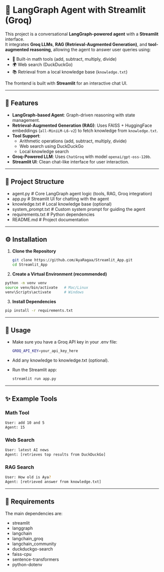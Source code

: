 # 🤖 LangGraph Agent with Streamlit (Groq)

This project is a conversational **LangGraph-powered agent** with a **Streamlit** interface.  
It integrates **Groq LLMs**, **RAG (Retrieval-Augmented Generation)**, and **tool-augmented reasoning**, allowing the agent to answer user queries using:

- 🔢 Built-in math tools (add, subtract, multiply, divide)
- 🌍 Web search (DuckDuckGo)
- 📚 Retrieval from a local knowledge base (`knowledge.txt`)

The frontend is built with **Streamlit** for an interactive chat UI.

---

## 🚀 Features
- **LangGraph-based Agent**: Graph-driven reasoning with state management.
- **Retrieval-Augmented Generation (RAG)**: Uses FAISS + HuggingFace embeddings (`all-MiniLM-L6-v2`) to fetch knowledge from `knowledge.txt`.
- **Tool Support**:
  - Arithmetic operations (add, subtract, multiply, divide)
  - Web search using DuckDuckGo
  - Local knowledge search
- **Groq-Powered LLM**: Uses `ChatGroq` with model `openai/gpt-oss-120b`.
- **Streamlit UI**: Clean chat-like interface for user interaction.

---

## 📂 Project Structure
- agent.py # Core LangGraph agent logic (tools, RAG, Groq integration)
- app.py # Streamlit UI for chatting with the agent
- knowledge.txt # Local knowledge base (optional)
- system_prompt.txt # Custom system prompt for guiding the agent
- requirements.txt # Python dependencies
- README.md # Project documentation


---

## ⚙️ Installation

1. **Clone the Repository**
   ```bash
   git clone https://github.com/AyaRagaa/Streamlit_App.git
   cd Streamlit_App
   ```


2. **Create a Virtual Environment (recommended)**
  ```bash
  python -m venv venv
  source venv/bin/activate   # Mac/Linux
  venv\Scripts\activate      # Windows
  ```

3. **Install Dependencies**
  ```bash
  pip install -r requirements.txt
  ```

---

## 🏃 Usage

- Make sure you have a Groq API key in your .env file:

  ```bash
  GROQ_API_KEY=your_api_key_here
  ```


- Add any knowledge to knowledge.txt (optional).

- Run the Streamlit app:

  ```bash
  streamlit run app.py
  ```


---

## ✨ Example Tools

### Math Tool

  ```bash
  User: add 10 and 5  
  Agent: 15
  ```


### Web Search

  ```bash
  User: latest AI news  
  Agent: [retrieves top results from DuckDuckGo]
  ```


### RAG Search

  ```bash
  User: How old is Aya?  
  Agent: [retrieved answer from knowledge.txt]
  ```

---

## 📜 Requirements

The main dependencies are:

- streamlit
- langgraph
- langchain
- langchain_groq
- langchain_community
- duckduckgo-search
- faiss-cpu
- sentence-transformers
- python-dotenv





